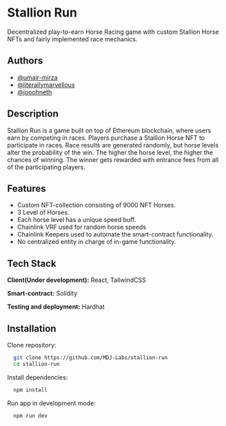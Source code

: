 
# Stallion Run

Decentralized play-to-earn Horse Racing game with custom Stallion Horse NFTs and fairly implemented race mechanics. 

 
## Authors

- [@umair-mirza](https://github.com/umair-mirza)
- [@literallymarvellous](https://github.com/literallymarvellous)
- [@jooohneth](https://github.com/jooohneth)



## Description

Stallion Run is a game built on top of Ethereum blockchain, where users earn by competing in races.
Players purchase a Stallion Horse NFT to participate in races. Race results are generated randomly, but horse levels alter the probability of the win. The higher the horse level, the higher the chances of winning. The winner gets rewarded with entrance fees from all of the participating players.
## Features

- Custom NFT-collection consisting of 9000 NFT Horses.
- 3 Level of Horses.
- Each horse level has a unique speed buff.
- Chainlink VRF used for random horse speeds 
- Chainlink Keepers used to automate the smart-contract functionality.
- No centralized entity in charge of in-game functionality.
## Tech Stack

**Client(Under development):** React, TailwindCSS

**Smart-contract:** Solidity 

**Testing and deployment:** Hardhat


## Installation

Clone repository: 

```bash
  git clone https://github.com/MDJ-Labs/stallion-run
  cd stallion-run
```

Install dependencies: 

```bash
  npm install
```

Run app in development mode: 

```bash
  npm run dev 
```
    